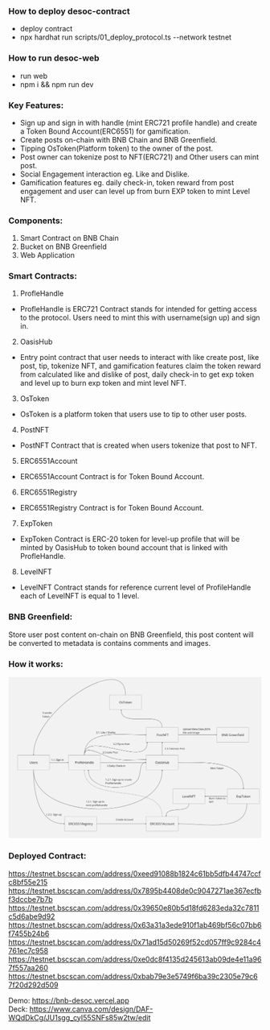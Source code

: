 ### How to deploy desoc-contract

* deploy contract
* npx hardhat run scripts/01_deploy_protocol.ts --network testnet

### How to run desoc-web

* run web
* npm i && npm run dev

### Key Features:

* Sign up and sign in with handle (mint ERC721 profile handle) and create a Token Bound Account(ERC6551) for gamification.
* Create posts on-chain with BNB Chain and BNB Greenfield.
* Tipping OsToken(Platform token) to the owner of the post.
* Post owner can tokenize post to NFT(ERC721) and Other users can mint post.
* Social Engagement interaction eg. Like and Dislike.
* Gamification features eg. daily check-in, token reward from post engagement and user can level up from burn EXP token to mint Level NFT.


### Components:

1. Smart Contract on BNB Chain
2. Bucket on BNB Greenfield
3. Web Application


### Smart Contracts:
1. ProfleHandle
* ProfleHandle is ERC721 Contract stands for intended for getting access to the protocol. Users need to mint this with username(sign up) and sign in.

2. OasisHub
* Entry point contract that user needs to interact with like create post, like post, tip, tokenize NFT, and gamification features claim the token reward from calculated like and dislike of post, daily check-in to get exp token and level up to burn exp token and mint level NFT.

3. OsToken
* OsToken is a platform token that users use to tip to other user posts.

4. PostNFT
* PostNFT Contract that is created when users tokenize that post to NFT.

5. ERC6551Account
* ERC6551Account Contract is for Token Bound Account.

6. ERC6551Registry
* ERC6551Registry Contract is for Token Bound Account.

7. ExpToken
* ExpToken Contract is ERC-20 token for level-up profile that will be minted by OasisHub to token bound account that is linked with ProfleHandle.

8. LevelNFT
* LevelNFT Contract stands for reference current level of ProfileHandle each of LevelNFT is equal to 1 level.


### BNB Greenfield:
Store user post content on-chain on BNB Greenfield, this post content will be converted to metadata is contains comments and images.


### How it works:
![How it works](/desoc_howitwork.png "How it works")

### Deployed Contract:
https://testnet.bscscan.com/address/0xeed91088b1824c61bb5dfb44747ccfc8bf55e215
https://testnet.bscscan.com/address/0x7895b4408de0c9047271ae367ecfbf3dccbe7b7b
https://testnet.bscscan.com/address/0x39650e80b5d18fd6283eda32c7811c5d6abe9d92
https://testnet.bscscan.com/address/0x63a31a3ede910f1ab469bf56c07bb6f7455b24b6
https://testnet.bscscan.com/address/0x71ad15d50269f52cd057ff9c9284c4761ec7c958
https://testnet.bscscan.com/address/0xe0dc8f4135d245613ab09de4e11a967f557aa260
https://testnet.bscscan.com/address/0xbab79e3e5749f6ba39c2305e79c67f20d292d509

Demo:
https://bnb-desoc.vercel.app \
Deck:
https://www.canva.com/design/DAF-WQdDkCg/JU1sgg_cyI55SNFs85w2tw/edit